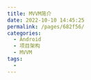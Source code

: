 ```yaml
---
title: MVVM简介
date: 2022-10-10 14:45:25
permalink: /pages/682f56/
categories:
  - Android
  - 项目架构
  - MVVM
tags:
  - 
---
```


